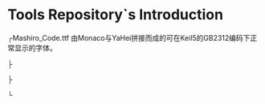 # Tools Repository`s Introduction
┌Mashiro_Code.ttf   由Monaco与YaHei拼接而成的可在Keil5的GB2312编码下正常显示的字体。

├

├

└
